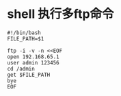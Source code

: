 # shell 执行多ftp命令 #
```Shell
#!/bin/bash
FILE_PATH=$1

ftp -i -v -n <<EOF
open 192.168.65.1
user admin 123456
cd /admin
get $FILE_PATH
bye
EOF
```
